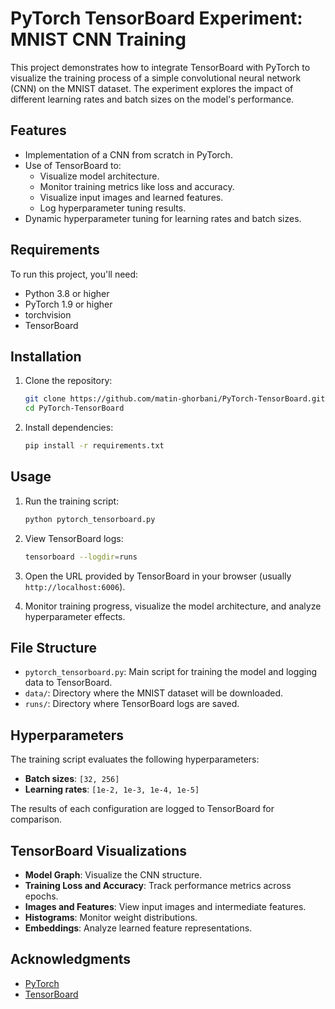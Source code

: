 # PyTorch TensorBoard Experiment: MNIST CNN Training

This project demonstrates how to integrate TensorBoard with PyTorch to visualize the training process of a simple convolutional neural network (CNN) on the MNIST dataset. The experiment explores the impact of different learning rates and batch sizes on the model's performance.

## Features

- Implementation of a CNN from scratch in PyTorch.
- Use of TensorBoard to:
  - Visualize model architecture.
  - Monitor training metrics like loss and accuracy.
  - Visualize input images and learned features.
  - Log hyperparameter tuning results.
- Dynamic hyperparameter tuning for learning rates and batch sizes.

## Requirements

To run this project, you'll need:

- Python 3.8 or higher
- PyTorch 1.9 or higher
- torchvision
- TensorBoard

## Installation

1. Clone the repository:

    ```bash
    git clone https://github.com/matin-ghorbani/PyTorch-TensorBoard.git
    cd PyTorch-TensorBoard
    ```

2. Install dependencies:

    ```bash
    pip install -r requirements.txt
    ```

## Usage

1. Run the training script:

    ```bash
    python pytorch_tensorboard.py
    ```

2. View TensorBoard logs:

    ```bash
    tensorboard --logdir=runs
    ```

3. Open the URL provided by TensorBoard in your browser (usually `http://localhost:6006`).

4. Monitor training progress, visualize the model architecture, and analyze hyperparameter effects.

## File Structure

- `pytorch_tensorboard.py`: Main script for training the model and logging data to TensorBoard.
- `data/`: Directory where the MNIST dataset will be downloaded.
- `runs/`: Directory where TensorBoard logs are saved.

## Hyperparameters

The training script evaluates the following hyperparameters:

- **Batch sizes**: `[32, 256]`
- **Learning rates**: `[1e-2, 1e-3, 1e-4, 1e-5]`

The results of each configuration are logged to TensorBoard for comparison.

## TensorBoard Visualizations

- **Model Graph**: Visualize the CNN structure.
- **Training Loss and Accuracy**: Track performance metrics across epochs.
- **Images and Features**: View input images and intermediate features.
- **Histograms**: Monitor weight distributions.
- **Embeddings**: Analyze learned feature representations.

## Acknowledgments

- [PyTorch](https://pytorch.org/)
- [TensorBoard](https://www.tensorflow.org/tensorboard)
